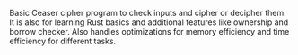 Basic Ceaser cipher program to check inputs and cipher or decipher them.
It is also for learning Rust basics and additional features like ownership and borrow checker.
Also handles optimizations for memory efficiency and time efficiency for different tasks.
